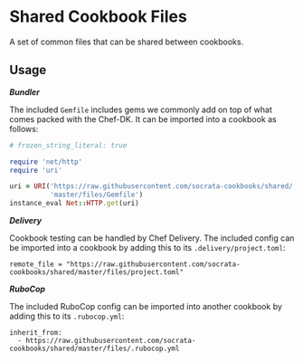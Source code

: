# Shared Cookbook Files

A set of common files that can be shared between cookbooks.

## Usage

***Bundler***

The included `Gemfile` includes gems we commonly add on top of what comes
packed with the Chef-DK. It can be imported into a cookbook as follows:

```ruby
# frozen_string_literal: true

require 'net/http'
require 'uri'

uri = URI('https://raw.githubusercontent.com/socrata-cookbooks/shared/' \
          'master/files/Gemfile')
instance_eval Net::HTTP.get(uri)
```

***Delivery***

Cookbook testing can be handled by Chef Delivery. The included config can be
imported into a cookbook by adding this to its `.delivery/project.toml`:

```
remote_file = "https://raw.githubusercontent.com/socrata-cookbooks/shared/master/files/project.toml"
```

***RuboCop***

The included RuboCop config can be imported into another cookbook by adding
this to its `.rubocop.yml`:

```
inherit_from:
  - https://raw.githubusercontent.com/socrata-cookbooks/shared/master/files/.rubocop.yml
```
